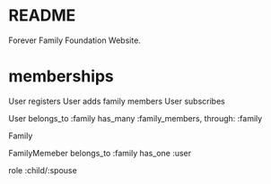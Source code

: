 # README
Forever Family Foundation Website.

# memberships
User registers
User adds family members
User subscribes

User
  belongs_to :family
  has_many :family_members, through: :family

Family


FamilyMemeber
  belongs_to :family
  has_one :user

  role :child/:spouse
